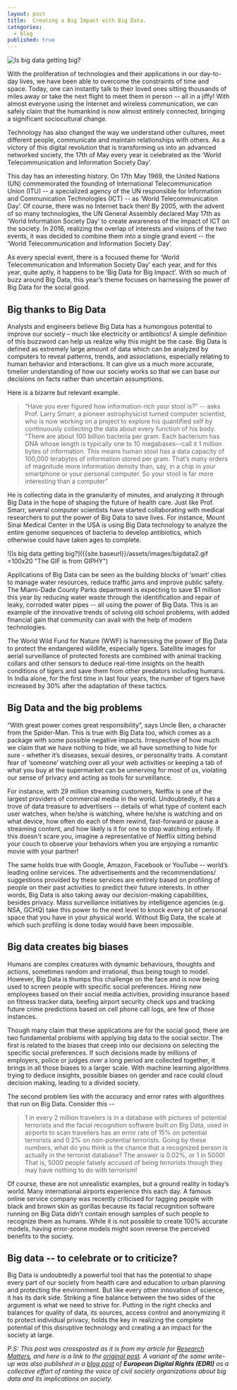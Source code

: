 ```yaml
---
layout: post
title:  Creating a Big Impact with Big Data.
categories: 
  - blog
published: true
---
```


![Is big data getting big?]({{site.baseurl}}/assets/images/bigdata.gif "The GIF is from GIPHY https://giphy.com/gifs/80s-video-youtube-ize2r20ICQONq")

With the proliferation of technologies and their applications in our day-to-day lives, we have been able to overcome the constraints of time and space. Today, one can instantly talk to their loved ones sitting thousands of miles away or take the next flight to meet them in person -- all in a jiffy! With almost everyone using the Internet and wireless communication, we can safely claim that the humankind is now almost entirely connected,  bringing a significant sociocultural change. 

Technology has also changed the way we understand other cultures, meet different people, communicate and maintain relationships with others. As a victory of this digital revolution that is  transforming us into an advanced networked society, the 17th of May every year is celebrated as the ‘World Telecommunication and Information Society Day’.

This day has an interesting history. On 17th May 1969, the United Nations (UN) commemorated the founding of International Telecommunication Union (ITU) -- a specialized agency of the UN responsible for Information and Communication Technologies (ICT) -- as ‘World Telecommunication Day’.  Of course, there was no Internet back then! By 2005,  with the advent of so many technologies, the UN General Assembly declared May 17th as ‘World Information Society Day’ to create awareness of the impact of ICT on the society. In 2016, realizing the overlap of interests and visions of the two events, it was decided to combine them into a single grand event -- the ‘World Telecommunication and Information Society Day’.

As every special event, there is a focused theme for ‘World Telecommunication and Information Society Day’ each year, and for this year, quite aptly, it happens to be ‘Big Data for Big Impact’. With so much of buzz around Big Data, this year’s theme focuses on harnessing the power of Big Data for the social good. 

## Big thanks to Big Data
Analysts and engineers believe Big Data has a humongous potential to improve our society – much like electricity or antibiotics! A simple definition of this buzzword can help us realize why this might be the case. Big Data is defined as extremely large amount of data which can be analyzed by computers to reveal patterns, trends, and associations, especially relating to human behavior and interactions. It can give us a much more accurate, timelier understanding of how our society works so that we can base our decisions on facts rather than uncertain assumptions.

Here is a bizarre but relevant example.
> “Have you ever figured how information-rich your stool is?” -- asks Prof. Larry Smarr, a pioneer astrophysicist turned computer scientist, who is now working on a project to explore his quantified self by continuously collecting the data about every function of his body. “There are about 100 billion bacteria per gram. Each bacterium has DNA whose length is typically one to 10 megabases—call it 1 million bytes of information. This means human stool has a data capacity of 100,000 terabytes of information stored per gram. That’s many orders of magnitude more information density than, say, in a chip in your smartphone or your personal computer. So your stool is far more interesting than a computer”

He is collecting data in the granularity of minutes, and analyzing it through Big Data in the hope of shaping the future of health care. Just like Prof. Smarr, several computer scientists have started collaborating with medical researchers to put the power of Big Data to save lives. For instance, Mount Sinai Medical Center in the USA is using Big Data technology to analyze the entire genome sequences of bacteria to develop antibiotics, which otherwise could have taken ages to complete.

![Is big data getting big?]({{site.baseurl}}/assets/images/bigdata2.gif =100x20 "The GIF is from GIPHY")

Applications of Big Data can be seen as the building blocks of ‘smart’ cities to manage water resources, reduce traffic jams and improve public safety. The Miami-Dade County Parks department is expecting to save $1 million this year by reducing water waste through the identification and repair of leaky, corroded water pipes -- all using the power of Big Data. This is an example of the innovative trends of solving old school problems, with added financial gain that community can avail with the help of modern technologies.

The World Wild Fund for Nature (WWF) is harnessing the power of Big Data to protect the endangered wildlife, especially tigers. Satellite images for aerial surveillance of protected forests are combined with animal tracking collars and other sensors to deduce real-time insights on the health conditions of tigers and save them from other predators including humans. In India alone, for the first time in last four years, the number of tigers have increased by 30% after the adaptation of these tactics.

## Big Data and the big problems

“With great power comes great responsibility”, says Uncle Ben, a character from the Spider-Man. This is true with Big Data too, which comes as a package with some possible negative impacts. Irrespective of how much we claim that we have nothing to hide, we all have something to hide for sure - whether it’s diseases, sexual desires, or personality traits. A constant fear of ‘someone’ watching over all your web activities or keeping a tab of what you buy at the supermarket can be unnerving for most of us, violating our sense of privacy and acting as tools for surveillance. 

For instance, with 29 million streaming customers, Netflix is one of the largest providers of commercial media in the world. Undoubtedly, it has a trove of data treasure to advertisers -- details of what type of content each user watches, when he/she is watching, where he/she is watching and on what device, how often do each of them rewind, fast-forward or pause a streaming content, and how likely is it for one to stop watching entirely. If this doesn't scare you, imagine a representative of Netflix sitting behind your couch to observe your behaviors when you are enjoying a romantic movie with your partner!

The same holds true with Google, Amazon, Facebook or YouTube -- world’s leading online services. The advertisements and the recommendations/ suggestions provided by these services are entirely based on profiling of people on their past activities to predict their future interests. In other words, Big Data is also taking away our decision-making capabilities, besides privacy. Mass surveillance initiatives by intelligence agencies (e.g. NSA, GCHQ) take this power to the next level to knock every bit of personal space that you have in your physical world. Without Big Data, the scale at which such profiling is done today would have been impossible.

## Big data creates big biases

Humans are complex creatures with dynamic behaviours, thoughts and actions, sometimes random and irrational, thus being tough to model. However, Big Data is thumps this challenge on the face and is now being used to screen people with specific social preferences. Hiring new employees based on their social media activities, providing insurance based on fitness tracker data, beefing airport security check ups and tracking future crime predictions based on cell phone call logs, are few of those instances.

Though many claim that these applications are for the social good, there are two fundamental problems with applying big data to the social sector. The first is related to the biases that creep into our decisions on selecting the specific social preferences. If such decisions made by millions of employers, police or judges over a long period are collected together, it brings in all those biases to a larger scale. With machine learning algorithms trying to deduce insights, possible biases on gender and race could cloud decision making, leading to a divided society. 

The second problem lies with the accuracy and error rates with algorithms that run on Big Data. Consider this -- 

> 1 in every 2 million travelers is in a database with pictures of potential terrorists and the facial recognition software built on Big Data, used in airports to scan travellers has an error rate of 15% on potential terrorists and 0.2% on non-potential terrorists. Going by these numbers, what do you think is the chance that a recognized person is actually in the terrorist database? The answer is 0.02%, or 1 in 5000! That is, 5000 people falsely accused of being terrorists though they may have nothing to do with terrorism!

Of course, these are not unrealistic examples, but a ground reality in today’s world. Many international airports experience this each day. A famous online service company was recently criticised for tagging people with black and brown skin as gorillas because its facial recognition software running on Big Data didn't contain enough samples of such people to recognize them as humans. While it is not possible to create 100% accurate models, having error-prone models might soon reverse the perceived benefits to the society. 

## Big data -- to celebrate or to criticize?

Big Data is undoubtedly a powerful tool that has the potential to shape every part of our society from health care and education to urban planning and protecting the environment. But like every other innovation of science, it has its dark side. Striking a fine balance between the two sides of the argument is what we need to strive for. Putting in the right checks and balances for quality of data, its sources, access control and anonymizing it to protect individual privacy, holds the key in realizing the complete potential of this disruptive technology and creating a an impact for the society at large. 

*P.S: This post was crossposted as it is from my article for [Research Matters](https://researchmatters.in/), and here is a link to the [original post](https://researchmatters.in/article/creating-big-impact-big-data). A variant of the same write-up was also published in a [blog post](https://edri.org/big-data-for-big-impact-but-not-only-a-positive-one/) of **European Digital Rights (EDRI)** as a collective effort of ranting the voice of civil society organizations about big data and its implications on society.*
